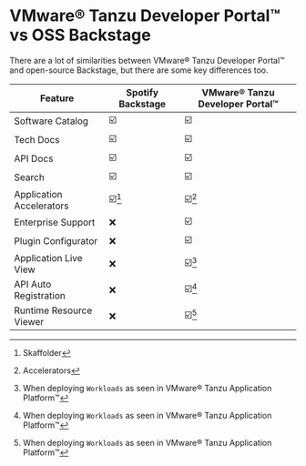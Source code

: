 # VMware® Tanzu Developer Portal™ vs OSS Backstage

There are a lot of similarities between VMware® Tanzu Developer Portal™ and open-source Backstage, but there are some key differences too.


| **Feature**              | **Spotify Backstage**      | **VMware® Tanzu Developer Portal™** |
|--------------------------|----------------------------|-------------------------------------|
| Software Catalog         | :ballot_box_with_check:    | :ballot_box_with_check:             |
| Tech Docs                | :ballot_box_with_check:    | :ballot_box_with_check:             |
| API Docs                 | :ballot_box_with_check:    | :ballot_box_with_check:             |
| Search                   | :ballot_box_with_check:    | :ballot_box_with_check:             |
| Application Accelerators | :ballot_box_with_check:[^1]| :ballot_box_with_check:[^2]         |
| Enterprise Support       | :x:                        | :ballot_box_with_check:             |
| Plugin Configurator      | :x:                        | :ballot_box_with_check:             |
| Application Live View    | :x:                        | :ballot_box_with_check:[^3]         |
| API Auto Registration    | :x:                        | :ballot_box_with_check:[^3]         |
| Runtime Resource Viewer  | :x:                        | :ballot_box_with_check:[^3]         |


[^1]: Skaffolder
[^2]: Accelerators
[^3]: When deploying `Workloads` as seen in VMware® Tanzu Application Platform™
